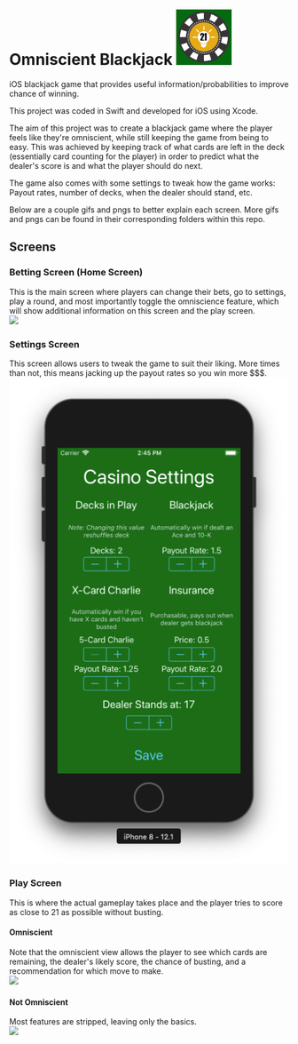 # Omniscient Blackjack <img src="https://github.com/drew-bowman/Omniscient-Blackjack/blob/master/Pngs/icon.png" width="100" height="100">
iOS blackjack game that provides useful information/probabilities to improve chance of winning.

This project was coded in Swift and developed for iOS using Xcode.

The aim of this project was to create a blackjack game where the player feels like they're omniscient, while still keeping the game from being to easy. This was achieved by keeping track of what cards are left in the deck (essentially card counting for the player) in order to predict what the dealer's score is and what the player should do next. 

The game also comes with some settings to tweak how the game works: Payout rates, number of decks, when the dealer should stand, etc.

Below are a couple gifs and pngs to better explain each screen. More gifs and pngs can be found in their corresponding folders within this repo.

## Screens
### Betting Screen (Home Screen)   
This is the main screen where players can change their bets, go to settings, play a round, and most importantly toggle the omniscience feature, which will show additional information on this screen and the play screen.  
![](Gifs/Bet-Screen.gif)
### Settings Screen  
This screen allows users to tweak the game to suit their liking. More times than not, this means jacking up the payout rates so you win more $$$.  
![](Pngs/Settings.png)
### Play Screen  
This is where the actual gameplay takes place and the player tries to score as close to 21 as possible without busting.
#### Omniscient  
Note that the omniscient view allows the player to see which cards are remaining, the dealer's likely score, the chance of busting, and a recommendation for which move to make.  
![](Gifs/Gameplay-Omni-On.gif)
#### Not Omniscient  
Most features are stripped, leaving only the basics.  
![](Gifs/Gameplay-Omni-Off.gif)
